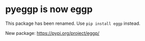 # pyeggp is now eggp

This package has been renamed. Use `pip install eggp` instead.

New package: https://pypi.org/project/eggp/
